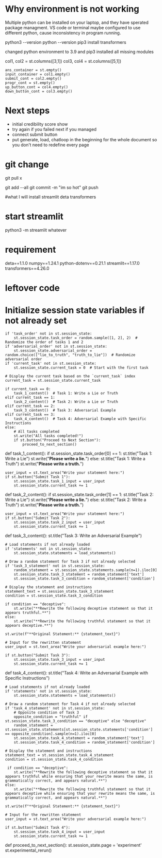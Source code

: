 # Why environment is not working
Multiple python can be installed on your laptop, and they have sperated package managment.
VS code or terminal maybe configured to use different python, cause inconsistency in program running.

python3 --version
python --version
pip3 install transformers

changed python environment to 3.9
and pip3 installed all missing modules

col1, col2 = st.columns([3,1])
    col3, col4 = st.columns([5,1])

    ans_container = st.empty()
    input_container = col1.empty()
    submit_cont = col2.empty()
    progr_cont = st.empty()
    up_button_cont = col4.empty()
    down_button_cont = col3.empty()
 
# Next steps 

- initial credibility score show 
- try again if you failed next if you managed 
- connect submit button 
- put generate, load, chatloop in the beginning for the whole document so you don't need to redefine every page 

# git change
git pull
x

git add --all
git commit -m "im so hot"
git push

#what I will install
streamlit 
deta 
transformers

# start streamlit
python3 -m streamlit whatever

# requirement
deta==1.1.0
numpy==1.24.1
python-dotenv==0.21.1
streamlit==1.17.0
transformers==4.26.0

# leftover code 

 # Initialize session state variables if not already set
    if 'task_order' not in st.session_state:
        st.session_state.task_order = random.sample([1, 2], 2)  # Randomize the order of tasks 1 and 2
    if 'adversarial_order' not in st.session_state:
        st.session_state.adversarial_order = random.choice(["lie_to_truth", "truth_to_lie"])  # Randomize adversarial order
    if 'current_task' not in st.session_state:
        st.session_state.current_task = 0  # Start with the first task

    # Display the current task based on the `current_task` index
    current_task = st.session_state.current_task

    if current_task == 0:
        task_1_content()  # Task 1: Write a Lie or Truth
    elif current_task == 1:
        task_2_content()  # Task 2: Write a Lie or Truth
    elif current_task == 2:
        task_3_content()  # Task 3: Adversarial Example
    elif current_task == 3:
        task_4_content()  # Task 4: Adversarial Example with Specific Instructions
    else:
        # All tasks completed
        st.write("All tasks completed!")
        if st.button("Proceed to Next Section"):
            proceed_to_next_section()

def task_1_content():
    if st.session_state.task_order[0] == 1:
        st.title("Task 1: Write a Lie")
        st.write("**Please write a lie.**")
    else:
        st.title("Task 1: Write a Truth")
        st.write("**Please write a truth.**")

    user_input = st.text_area("Write your statement here:")
    if st.button("Submit Task 1"):
        st.session_state.task_1_input = user_input
        st.session_state.current_task += 1

def task_2_content():
    if st.session_state.task_order[1] == 1:
        st.title("Task 2: Write a Lie")
        st.write("**Please write a lie.**")
    else:
        st.title("Task 2: Write a Truth")
        st.write("**Please write a truth.**")

    user_input = st.text_area("Write your statement here:")
    if st.button("Submit Task 2"):
        st.session_state.task_2_input = user_input
        st.session_state.current_task += 1

def task_3_content():
    st.title("Task 3: Write an Adversarial Example")

    # Load statements if not already loaded
    if 'statements' not in st.session_state:
        st.session_state.statements = load_statements()

    # Draw a random statement for Task 3 if not already selected
    if 'task_3_statement' not in st.session_state:
        random_statement = st.session_state.statements.sample(n=1).iloc[0]
        st.session_state.task_3_statement = random_statement['text']
        st.session_state.task_3_condition = random_statement['condition']

    # Display the statement and instructions
    statement_text = st.session_state.task_3_statement
    condition = st.session_state.task_3_condition

    if condition == "deceptive":
        st.write("**Rewrite the following deceptive statement so that it appears truthful.**")
    else:
        st.write("**Rewrite the following truthful statement so that it appears deceptive.**")

    st.write(f"**Original Statement:** {statement_text}")

    # Input for the rewritten statement
    user_input = st.text_area("Write your adversarial example here:")

    if st.button("Submit Task 3"):
        st.session_state.task_3_input = user_input
        st.session_state.current_task += 1

def task_4_content():
    st.title("Task 4: Write an Adversarial Example with Specific Instructions")

    # Load statements if not already loaded
    if 'statements' not in st.session_state:
        st.session_state.statements = load_statements()

    # Draw a random statement for Task 4 if not already selected
    if 'task_4_statement' not in st.session_state:
        # Opposite condition of Task 3
        opposite_condition = "truthful" if st.session_state.task_3_condition == "deceptive" else "deceptive"
        random_statement = st.session_state.statements[st.session_state.statements['condition'] == opposite_condition].sample(n=1).iloc[0]
        st.session_state.task_4_statement = random_statement['text']
        st.session_state.task_4_condition = random_statement['condition']

    # Display the statement and instructions
    statement_text = st.session_state.task_4_statement
    condition = st.session_state.task_4_condition

     if condition == "deceptive":
        st.write("**Rewrite the following deceptive statement so that it appears truthful while ensuring that your rewrite means the same, is grammatically correct, and appears natural.**")
    else:
        st.write("**Rewrite the following truthful statement so that it appears deceptive while ensuring that your rewrite means the same, is grammatically correct, and appears natural.**")

    st.write(f"**Original Statement:** {statement_text}")

    # Input for the rewritten statement
    user_input = st.text_area("Write your adversarial example here:")

    if st.button("Submit Task 4"):
        st.session_state.task_4_input = user_input
        st.session_state.current_task += 1

def proceed_to_next_section():
    st.session_state.page = 'experiment'
    st.experimental_rerun()